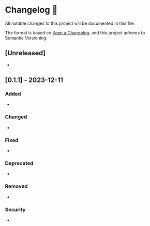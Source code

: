 # Changelog 📝

All notable changes to this project will be documented in this file.

The format is based on [Keep a Changelog](https://keepachangelog.com/en/1.0.0/), and this project adheres to [Semantic Versioning](https://semver.org/spec/v2.0.0.html).

## [Unreleased]

*

## [0.1.1] - 2023-12-11

### Added

*

### Changed

*

### Fixed

*

### Deprecated

*

### Removed

*

### Security

*